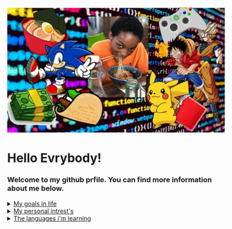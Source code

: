 <img src="co pic 130.jpg" alt="crazy photo banner">



# Hello Evrybody! #

### Welcome to my github prfile. You can find more information about me below. ###

 <details> 

 <summary><u> My goals in life </u> </summary>

 

 1. Graduate high school.    

 

 2. Get a computer science degree. 



 3. Recive a softwere development job at Nintendo. 

 </details>



<details>



<summary> <u> My personal intrest's </u> </summary>



  1. Reading

  2. Drawing 

  3. Playing Video Games

  4. Music

  5. Anime 



</details>



<details>

<summary><u> The languages i'm learning </u></summary>



   1. HTML

   2. CSS

   3. Java Script

   4. Python

</details>

